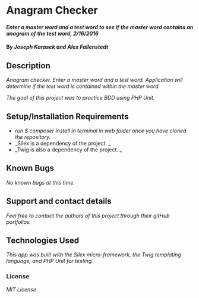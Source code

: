 # Anagram Checker
#### _Enter a master word and a test word to see if the master word contains an anagram of the test word, 2/16/2016_

#### By _**Joseph Karasek and Alex Fallenstedt**_

## Description

_Anagram checker. Enter a master word and a test word. Application will determine if the test word is contained within the master word._

_The goal of this project was to practice BDD using PHP Unit._

## Setup/Installation Requirements

* _run $ composer install in terminal in web folder once you have cloned the repository._
* _Silex is a dependency of the project. _
* _Twig is also a dependency of the project. _

## Known Bugs

_No known bugs at this time._

## Support and contact details

_Feel free to contact the authors of this project through their gitHub portfolios._

## Technologies Used

_This app was built with the Silex micro-framework, the Twig templating language, and PHP Unit for testing._

### License

*MIT License*
